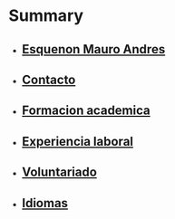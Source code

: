 # Summary

* ## [Esquenon Mauro Andres](README.md)
* ## [Contacto](#contacto)
* ## [Formacion academica](#formacion-academica)
* ## [Experiencia laboral](#experiencia-laboral)
* ## [Voluntariado](#voluntariado)
* ## [Idiomas](#idiomas)



